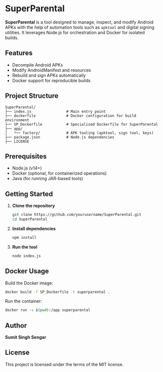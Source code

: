 # SuperParental

**SuperParental** is a tool designed to manage, inspect, and modify Android APKs with the help of automation tools such as `apktool` and digital signing utilities. It leverages Node.js for orchestration and Docker for isolated builds.

## Features

- Decompile Android APKs
- Modify AndroidManifest and resources
- Rebuild and sign APKs automatically
- Docker support for reproducible builds

## Project Structure

```
SuperParental/
├── index.js                # Main entry point
├── dockerfile              # Docker configuration for build environment
├── SP_Dockerfile           # Specialized Dockerfile for SuperParental
├── app/
│   └── factory/            # APK tooling (apktool, sign tool, keys)
├── package.json            # Node.js dependencies
├── LICENSE
```

## Prerequisites

- Node.js (v14+)
- Docker (optional, for containerized operations)
- Java (for running JAR-based tools)

## Getting Started

1. **Clone the repository**
   ```bash
   git clone https://github.com/yourusername/SuperParental.git
   cd SuperParental
   ```

2. **Install dependencies**
   ```bash
   npm install
   ```

3. **Run the tool**
   ```bash
   node index.js
   ```

## Docker Usage

Build the Docker image:
```bash
docker build -f SP_Dockerfile -t superparental .
```

Run the container:
```bash
docker run -v $(pwd):/app superparental
```

## Author

**Sumit Singh Sengar**

## License

This project is licensed under the terms of the MIT license.
